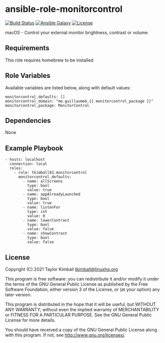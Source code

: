 # ansible-role-monitorcontrol

[![Build Status](https://travis-ci.org/tkimball83/ansible-role-monitorcontrol.svg?branch=master)](https://travis-ci.org/tkimball83/ansible-role-monitorcontrol)
[![Ansible Galaxy](https://img.shields.io/badge/ansible--galaxy-monitorcontrol-blue.svg?style=flat)](https://galaxy.ansible.com/tkimball83/monitorcontrol)
[![License](https://img.shields.io/badge/license-GPLv3-brightgreen.svg?style=flat)](COPYING)

macOS - Control your external monitor brightness, contrast or volume

## Requirements

This role requires homebrew to be installed

## Role Variables

Available variables are listed below, along with default values:

    monitorcontrol_defaults: []
    monitorcontrol_domain: "me.guillaumeb.{{ monitorcontrol_package }}"
    monitorcontrol_package: MonitorControl

## Dependencies

None

## Example Playbook

    - hosts: localhost
      connection: local
      roles:
        - role: tkimball83.monitorcontrol
          monitorcontrol_defaults:
            - name: allScreens
              type: bool
              value: true
            - name: appAlreadyLaunched
              type: bool
              value: true
            - name: listenFor
              type: int
              value: 0
            - name: lowerContrast
              type: bool
              value: false
            - name: showContrast
              type: bool
              value: false

## License

Copyright (C) 2021 Taylor Kimball <tkimball@linuxhq.org>

This program is free software: you can redistribute it and/or modify
it under the terms of the GNU General Public License as published by
the Free Software Foundation, either version 3 of the License, or
(at your option) any later version.

This program is distributed in the hope that it will be useful,
but WITHOUT ANY WARRANTY; without even the implied warranty of
MERCHANTABILITY or FITNESS FOR A PARTICULAR PURPOSE. See the
GNU General Public License for more details.

You should have received a copy of the GNU General Public License
along with this program. If not, see <http://www.gnu.org/licenses/>.
